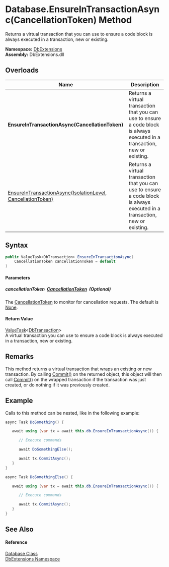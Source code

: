 Database.EnsureInTransactionAsync(CancellationToken) Method
===========================================================
Returns a virtual transaction that you can use to ensure a code block is always executed in a transaction, new or existing.
  
**Namespace:** [DbExtensions][1]  
**Assembly:** DbExtensions.dll

Overloads
---------

| Name                                                             | Description                                                                                                                 |
| ---------------------------------------------------------------- | --------------------------------------------------------------------------------------------------------------------------- |
| **EnsureInTransactionAsync(CancellationToken)**                  | Returns a virtual transaction that you can use to ensure a code block is always executed in a transaction, new or existing. |
| [EnsureInTransactionAsync(IsolationLevel, CancellationToken)][2] | Returns a virtual transaction that you can use to ensure a code block is always executed in a transaction, new or existing. |


Syntax
------

```csharp
public ValueTask<DbTransaction> EnsureInTransactionAsync(
	CancellationToken cancellationToken = default
)
```

#### Parameters

##### *cancellationToken*  [CancellationToken][3]  (Optional)
The [CancellationToken][3] to monitor for cancellation requests. The default is [None][4].

#### Return Value
[ValueTask][5]&lt;[DbTransaction][6]>  
 A virtual transaction you can use to ensure a code block is always executed in a transaction, new or existing.

Remarks
-------
This method returns a virtual transaction that wraps an existing or new transaction. By calling [Commit()][7] on the returned object, this object will then call [Commit()][7] on the wrapped transaction if the transaction was just created, or do nothing if it was previously created.

Example
-------

Calls to this method can be nested, like in the following example:

```csharp
async Task DoSomething() {

   await using (var tx = await this.db.EnsureInTransactionAsync()) {

      // Execute commands

      await DoSomethingElse();

      await tx.CommitAsync();
   }
}

async Task DoSomethingElse() {

   await using (var tx = await this.db.EnsureInTransactionAsync()) {

      // Execute commands

      await tx.CommitAsync();
   }
}
```


See Also
--------

#### Reference
[Database Class][8]  
[DbExtensions Namespace][1]  

[1]: ../README.md
[2]: EnsureInTransactionAsync.md
[3]: https://learn.microsoft.com/dotnet/api/system.threading.cancellationtoken
[4]: https://learn.microsoft.com/dotnet/api/system.threading.cancellationtoken.none
[5]: https://learn.microsoft.com/dotnet/api/system.threading.tasks.valuetask-1
[6]: https://learn.microsoft.com/dotnet/api/system.data.common.dbtransaction
[7]: https://learn.microsoft.com/dotnet/api/system.data.common.dbtransaction.commit
[8]: README.md